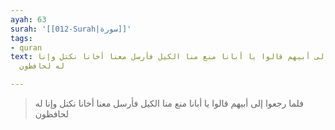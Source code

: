```yaml
---
ayah: 63
surah: '[[012-Surah|سورة]]'
tags:
- quran
text: فلما رجعوا إلى أبيهم قالوا يا أبانا منع منا الكيل فأرسل معنا أخانا نكتل وإنا
  له لحافظون

---
```

> فلما رجعوا إلى أبيهم قالوا يا أبانا منع منا الكيل فأرسل معنا أخانا نكتل وإنا له لحافظون
